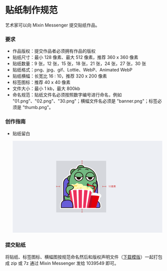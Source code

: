 # 贴纸制作规范

艺术家可以向 Mixin Messenger 提交贴纸作品。

### 要求

- 作品版权：提交作品者必须拥有作品的版权
- 贴纸尺寸：最小 128 像素、最大 512 像素，推荐 360 x 360 像素
- 贴纸数量：9 张，12 张，15 张，18 张，21 张，24 张，27 张，30 张
- 贴纸格式：png、jpg、gif、Lottie、WebP、Animated WebP
- 贴纸横幅：长宽比 16 : 10，推荐 320 x 200 像素
- 标签图标：推荐 40 x 40 像素
- 文件大小：最小 1 kb，最大 800kb
- 命名规范：贴纸文件名必须按照数字编号进行命名，例如 "01.png"、"02.png"、"30.png"；横幅文件名必须是 "banner.png"；标签必须是 "thumb.png"。

### 创作指南

- 贴纸留白

  ![贴纸留白](./sticker-padding.png)

### 提交贴纸

将贴纸、标签图标、横幅图按规范命名然后和版权声明文件（[下载模版](http://www.mixinbots.com/docs/sticker-copyright-notice.doc)）一起打包成 zip 或 7z 通过 Mixin Messenger 发给 1039549 即可。